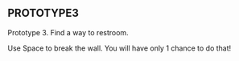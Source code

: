 PROTOTYPE3
------
Prototype 3. Find a way to restroom.

Use Space to break the wall. You will have only 1 chance to do that!

